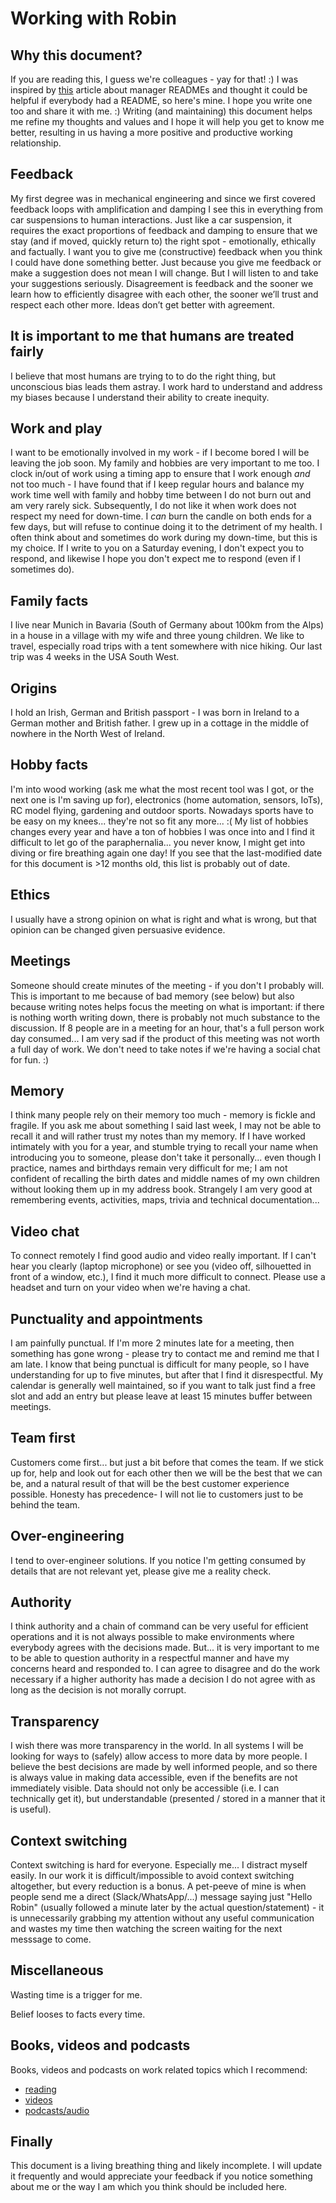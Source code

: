 # Working with Robin

## Why this document?

If you are reading this, I guess we're colleagues - yay for that! :)
I was inspired by [this](https://hackernoon.com/12-manager-readmes-from-silicon-valleys-top-tech-companies-26588a660afe) article about manager READMEs and thought it could be helpful if everybody had a README, so here's mine.  I hope you write one too and share it with me. :)
Writing (and maintaining) this document helps me refine my thoughts and values and I hope it will help you get to know me better, resulting in us having a more positive and productive working relationship.

## Feedback

My first degree was in mechanical engineering and since we first covered feedback loops with amplification and damping I see this in everything from car suspensions to human interactions.  Just like a car suspension, it requires the exact proportions of feedback and damping to ensure that we stay (and if moved, quickly return to) the right spot - emotionally, ethically and factually.
I want you to give me (constructive) feedback when you think I could have done something better.
Just because you give me feedback or make a suggestion does not mean I will change.  But I will listen to and take your suggestions seriously.
Disagreement is feedback and the sooner we learn how to efficiently disagree with each other, the sooner we’ll trust and respect each other more. Ideas don’t get better with agreement.

## It is important to me that humans are treated fairly

I believe that most humans are trying to to do the right thing, but unconscious bias leads them astray. I work hard to understand and address my biases because I understand their ability to create inequity.

## Work and play

I want to be emotionally involved in my work - if I become bored I will be leaving the job soon.  My family and hobbies are very important to me too.  I clock in/out of work using a timing app to ensure that I work enough _and_ not too much - I have found that if I keep regular hours and balance my work time well with family and hobby time between I do not burn out and am very rarely sick.  Subsequently, I do not like it when work does not respect my need for down-time.  I _can_ burn the candle on both ends for a few days, but will refuse to continue doing it to the detriment of my health.
I often think about and sometimes do work during my down-time, but this is my choice.  If I write to you on a Saturday evening, I don't expect you to respond, and likewise I hope you don't expect me to respond (even if I sometimes do).

## Family facts

I live near Munich in Bavaria (South of Germany about 100km from the Alps) in a house in a village with my wife and three young children.  We like to travel, especially road trips with a tent somewhere with nice hiking.  Our last trip was 4 weeks in the USA South West.

## Origins

I hold an Irish, German and British passport - I was born in Ireland to a German mother and British father.  I grew up in a cottage in the middle of nowhere in the North West of Ireland.

## Hobby facts

I'm into wood working (ask me what the most recent tool was I got, or the next one is I'm saving up for), electronics (home automation, sensors, IoTs), RC model flying, gardening and outdoor sports.  Nowadays sports have to be easy on my knees... they're not so fit any more... :(  My list of hobbies changes every year and have a ton of hobbies I was once into and I find it difficult to let go of the paraphernalia... you never know, I might get into diving or fire breathing again one day!  If you see that the last-modified date for this document is >12 months old, this list is probably out of date.

## Ethics

I usually have a strong opinion on what is right and what is wrong, but that opinion can be changed given persuasive evidence.

## Meetings

Someone should create minutes of the meeting - if you don't I probably will.  This is important to me because of bad memory (see below) but also because writing notes helps focus the meeting on what is important: if there is nothing worth writing down, there is probably not much substance to the discussion.
If 8 people are in a meeting for an hour, that's a full person work day consumed... I am very sad if the product of this meeting was not worth a full day of work.
We don't need to take notes if we're having a social chat for fun. :)

## Memory

I think many people rely on their memory too much - memory is fickle and fragile.  If you ask me about something I said last week, I may not be able to recall it and will rather trust my notes than my memory.
If I have worked intimately with you for a year, and stumble trying to recall your name when introducing you to someone, please don't take it personally... even though I practice, names and birthdays remain very difficult for me; I am not confident of recalling the birth dates and middle names of my own children without looking them up in my address book.
Strangely I am very good at remembering events, activities, maps, trivia and technical documentation...

## Video chat

To connect remotely I find good audio and video really important.  If I can't hear you clearly (laptop microphone) or see you (video off, silhouetted in front of a window, etc.), I find it much more difficult to connect.  Please use a headset and turn on your video when we're having a chat.


## Punctuality and appointments

I am painfully punctual.  If I'm more 2 minutes late for a meeting, then something has gone wrong - please try to contact me and remind me that I am late.
I know that being punctual is difficult for many people, so I have understanding for up to five minutes, but after that I find it disrespectful.
My calendar is generally well maintained, so if you want to talk just find a free slot and add an entry but please leave at least 15 minutes buffer between meetings.

## Team first

Customers come first... but just a bit before that comes the team.  If we stick up for, help and look out for each other then we will be the best that we can be, and a natural result of that will be the best customer experience possible.
Honesty has precedence- I will not lie to customers just to be behind the team.

## Over-engineering

I tend to over-engineer solutions.  If you notice I'm getting consumed by details that are not relevant yet, please give me a reality check.

## Authority

I think authority and a chain of command can be very useful for efficient operations and it is not always possible to make environments where everybody agrees with the decisions made.  But... it is very important to me to be able to question authority in a respectful manner and have my concerns heard and responded to.
I can agree to disagree and do the work necessary if a higher authority has made a decision I do not agree with as long as the decision is not morally corrupt.

## Transparency

I wish there was more transparency in the world.  In all systems I will be looking for ways to (safely) allow access to more data by more people.  I believe the best decisions are made by well informed people, and so there is always value in making data accessible, even if the benefits are not immediately visible.
Data should not only be accessible (i.e. I can technically get it), but understandable (presented / stored in a manner that it is useful).

## Context switching

Context switching is hard for everyone.  Especially me... I distract myself easily.
In our work it is difficult/impossible to avoid context switching altogether, but every reduction is a bonus.
A pet-peeve of mine is when people send me a direct (Slack/WhatsApp/...) message saying just "Hello Robin" (usually followed a minute later by the actual question/statement) - it is unnecessarily grabbing my attention without any useful communication and wastes my time then watching the screen waiting for the next messsage to come.

## Miscellaneous

Wasting time is a trigger for me.

Belief looses to facts every time.


## Books, videos and podcasts

Books, videos and podcasts on work related topics which I recommend:

- [reading](reading-list.md)
- [videos](videos-list.md)
- [podcasts/audio](audio-list.md)

## Finally

This document is a living breathing thing and likely incomplete. I will update it frequently and would appreciate your feedback if you notice something about me or the way I am which you think should be included here.
